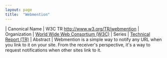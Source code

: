 ```yaml
---
layout: page
title:  "Webmention"
---
```


| Canonical Name | W3C TR http://www.w3.org/TR/webmention
| Organization | [World Wide Web Consortium (W3C)](..)
| Series | [Technical Report (TR)](..)
| Abstract | Webmention is a simple way to notify any URL when you link to it on your site. From the receiver's perspective, it's a way to request notifications when other sites link to it.